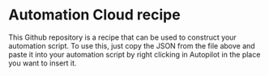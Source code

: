 # Automation Cloud recipe
This Github repository is a recipe that can be used to construct your automation script. To use this, just copy the JSON from the file above and paste it into your automation script by right clicking in Autopilot in the place you want to insert it.
